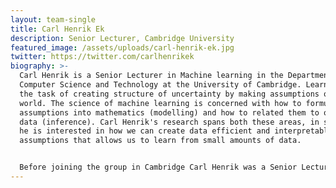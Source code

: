 ```yaml
---
layout: team-single
title: Carl Henrik Ek
description: Senior Lecturer, Cambridge University
featured_image: /assets/uploads/carl-henrik-ek.jpg
twitter: https://twitter.com/carlhenrikek
biography: >-
  Carl Henrik is a Senior Lecturer in Machine learning in the Department of
  Computer Science and Technology at the University of Cambridge. Learning is
  the task of creating structure of uncertainty by making assumptions of the
  world. The science of machine learning is concerned with how to formulate
  assumptions into mathematics (modelling) and how to related them to observed
  data (inference). Carl Henrik's research spans both these areas, in specific
  he is interested in how we can create data efficient and interpretable
  assumptions that allows us to learn from small amounts of data.


  Before joining the group in Cambridge Carl Henrik was a Senior Lecturer at the University of Bristol, prior to this he was an Assistant Professor at the Royal Institute of Technology (KTH) in Stockholm. He did my postdoctoral research at University of California at Berkeley and his PhD is from Oxford Brookes University. His undergraduate degree is a MEng degree in Vehicle Engineering from the Royal Institutie of Technology in Stockholm.
---
```

